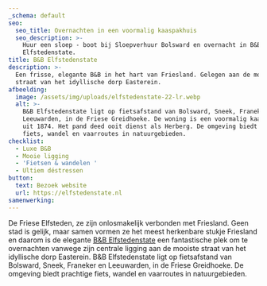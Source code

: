```yaml
---
_schema: default
seo:
  seo_title: Overnachten in een voormalig kaaspakhuis
  seo_description: >-
    Huur een sloep - boot bij Sloepverhuur Bolsward en overnacht in B&B
    Elfstedenstate.
title: B&B Elfstedenstate
description: >-
  Een frisse, elegante B&B in het hart van Friesland. Gelegen aan de mooiste
  straat van het idyllische dorp Easterein.
afbeelding:
  image: /assets/img/uploads/elfstedenstate-22-lr.webp
  alt: >-
    B&B Elfstedenstate ligt op fietsafstand van Bolsward, Sneek, Franeker en
    Leeuwarden, in de Friese Greidhoeke. De woning is een voormalig kaaspakhuis
    uit 1874. Het pand deed ooit dienst als Herberg. De omgeving biedt prachtige
    fiets, wandel en vaarroutes in natuurgebieden.
checklist:
  - Luxe B&B
  - Mooie ligging
  - 'Fietsen & wandelen '
  - Ultiem déstressen
button:
  text: Bezoek website
  url: https://elfstedenstate.nl
samenwerking:
---
```


De Friese Elfsteden, ze zijn onlosmakelijk verbonden met Friesland. Geen stad is gelijk, maar samen vormen ze het meest herkenbare stukje Friesland en daarom is de elegante&nbsp;<a target="_blank" rel="noopener" href="https://elfstedenstate.nl">B&amp;B Elfstedenstate</a> een fantastische plek om te overnachten vanwege zijn centrale ligging aan de mooiste straat van het idyllische dorp Easterein. B&B Elfstedenstate ligt op fietsafstand van Bolsward, Sneek, Franeker en Leeuwarden, in de Friese Greidhoeke. De omgeving biedt prachtige fiets, wandel en vaarroutes in natuurgebieden.&nbsp;
